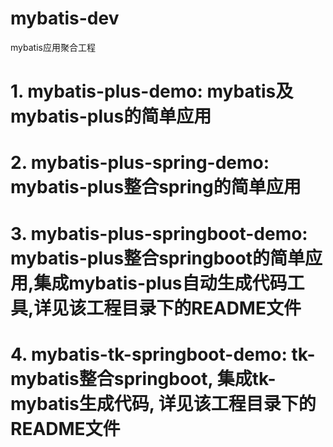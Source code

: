 # mybatis-dev
mybatis应用聚合工程

# 1. mybatis-plus-demo: mybatis及mybatis-plus的简单应用
# 2. mybatis-plus-spring-demo: mybatis-plus整合spring的简单应用
# 3. mybatis-plus-springboot-demo: mybatis-plus整合springboot的简单应用,集成mybatis-plus自动生成代码工具,详见该工程目录下的README文件
# 4. mybatis-tk-springboot-demo: tk-mybatis整合springboot, 集成tk-mybatis生成代码, 详见该工程目录下的README文件